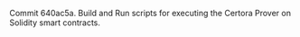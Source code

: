Commit 640ac5a.                    Build and Run scripts for executing the Certora Prover on Solidity smart contracts.
